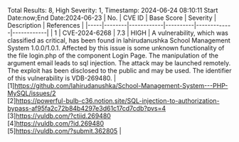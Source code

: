Total Results: 8, High Severity: 1, Timestamp: 2024-06-24 08:10:11
Start Date:now;End Date:2024-06-23
| No. | CVE ID | Base Score | Severity | Description | References |
|-----|--------|------------|----------|-------------|------------|
| 1 | CVE-2024-6268 | 7.3  | HIGH | A vulnerability, which was classified as critical, has been found in lahirudanushka School Management System 1.0.0/1.0.1. Affected by this issue is some unknown functionality of the file login.php of the component Login Page. The manipulation of the argument email leads to sql injection. The attack may be launched remotely. The exploit has been disclosed to the public and may be used. The identifier of this vulnerability is VDB-269480. | [1]https://github.com/lahirudanushka/School-Management-System---PHP-MySQL/issues/2<br>[2]https://powerful-bulb-c36.notion.site/SQL-injection-to-authorization-bypass-af95fa2c72b84b4297e3d61c17cd7cdb?pvs=4<br>[3]https://vuldb.com/?ctiid.269480<br>[4]https://vuldb.com/?id.269480<br>[5]https://vuldb.com/?submit.362805 |
